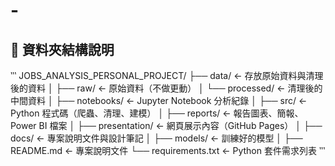 # -

## 📁 資料夾結構說明
‵‵‵
JOBS_ANALYSIS_PERSONAL_PROJECT/
├── data/ ← 存放原始資料與清理後的資料
│ ├── raw/ ← 原始資料（不做更動）
│ └── processed/ ← 清理後的中間資料
│
├── notebooks/ ← Jupyter Notebook 分析紀錄
│
├── src/ ← Python 程式碼（爬蟲、清理、建模）
│
├── reports/ ← 報告圖表、簡報、Power BI 檔案
│
├── presentation/ ← 網頁展示內容（GitHub Pages）
│
├── docs/ ← 專案說明文件與設計筆記
│
├── models/ ← 訓練好的模型
│
├── README.md ← 專案說明文件
└── requirements.txt ← Python 套件需求列表
‵‵‵